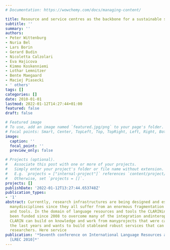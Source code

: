 ```yaml
---
# Documentation: https://wowchemy.com/docs/managing-content/

title: Resource and service centres as the backbone for a sustainable service infrastructure
subtitle: ''
summary: ''
authors:
- Peter Wittenburg
- Nuria Bel
- Lars Borin
- Gerard Budin
- Nicoletta Calzolari
- Eva Hajicova
- Kimmo Koskenniemi
- Lothar Lemnitzer
- Bente Maegaard
- Maciej Piasecki
- ' others'
tags: []
categories: []
date: 2010-01-01
lastmod: 2022-01-12T14:27:44+01:00
featured: false
draft: false

# Featured image
# To use, add an image named `featured.jpg/png` to your page's folder.
# Focal points: Smart, Center, TopLeft, Top, TopRight, Left, Right, BottomLeft, Bottom, BottomRight.
image:
  caption: ''
  focal_point: ''
  preview_only: false

# Projects (optional).
#   Associate this post with one or more of your projects.
#   Simply enter your project's folder or file name without extension.
#   E.g. `projects = ["internal-project"]` references `content/project/deep-learning/index.md`.
#   Otherwise, set `projects = []`.
projects: []
publishDate: '2022-01-12T13:27:44.653748Z'
publication_types:
- '1'
abstract: Currently, research infrastructures are being designed and established in
  manydisciplines since they all suffer from an enormous fragmentation of theirresources
  and tools. In the domain of language resources and tools the CLARINinitiative has
  been funded since 2008 to overcome many of the integration andinteroperability hurdles.
  CLARIN can build on knowledge and work from manyprojects that were carried out during
  the last years and wants to build stableand robust services that can be used by
  researchers. Here service
publication: '*Seventh conference on International Language Resources and Evaluation
  [LREC 2010]*'
---
```

